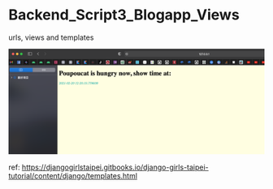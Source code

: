 # Backend_Script3_Blogapp_Views
urls, views and templates


![](https://raw.githubusercontent.com/QueenieCplusplus/Backend_Script3_Blogapp_Views/main/17.png)


ref: https://djangogirlstaipei.gitbooks.io/django-girls-taipei-tutorial/content/django/templates.html
